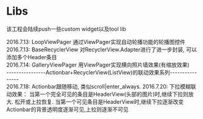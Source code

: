 # Libs
该工程会陆续push一些custom widget以及tool lib

2016.7.13: LoopViewPager 通过ViewPager实现自动轮播功能的轮播图控件<br/>
2016.7.13: BaseRecyclerView 对RecyclerView.Adapter进行了进一步封装, 可以添加多个Header条目<br/>
2016.7.14: GalleryViewPager 用ViewPager实现横向照片墙效果(有缩放效果)<br/>
----------------Actionbar+RecyclerView(ListView)的联动效果系列----------------<br/>
2016.7.18: Actionbar跟随移动, 类似scroll|enter_always.
2016.7.20: 下拉模糊联动效果： 当第一个完全可见的条目是HeaderView(头部的图片)时,继续下拉则放大.
松开或上拉恢复. 当第一个可见条目是HeaderView时,继续下拉逐渐改变Actionbar的背景透明度逐渐可见,上拉则逐渐不可见
